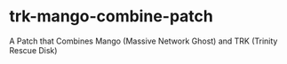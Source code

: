 # trk-mango-combine-patch
A Patch that Combines Mango (Massive Network Ghost) and TRK (Trinity Rescue Disk)
